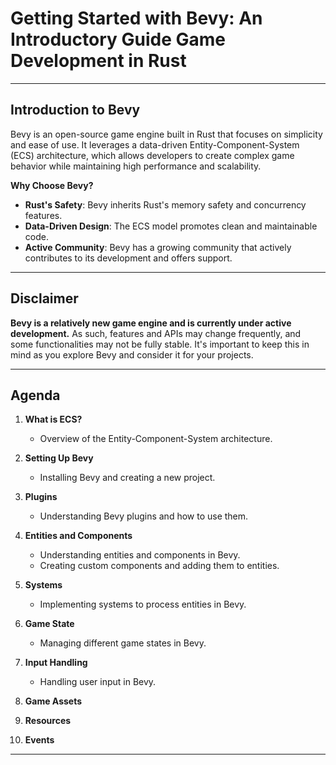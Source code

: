 # Getting Started with Bevy: An Introductory Guide Game Development in Rust


---

## Introduction to Bevy

Bevy is an open-source game engine built in Rust that focuses on simplicity and ease of use. It leverages a data-driven Entity-Component-System (ECS) architecture, which allows developers to create complex game behavior while maintaining high performance and scalability.

**Why Choose Bevy?**
- **Rust's Safety**: Bevy inherits Rust's memory safety and concurrency features.
- **Data-Driven Design**: The ECS model promotes clean and maintainable code.
- **Active Community**: Bevy has a growing community that actively contributes to its development and offers support.

---

## Disclaimer

**Bevy is a relatively new game engine and is currently under active development.** As such, features and APIs may change frequently, and some functionalities may not be fully stable. It's important to keep this in mind as you explore Bevy and consider it for your projects.

---

## Agenda

1. **What is ECS?**
    - Overview of the Entity-Component-System architecture.

1. **Setting Up Bevy**
    - Installing Bevy and creating a new project.

1. **Plugins**
    - Understanding Bevy plugins and how to use them.

1. **Entities and Components**
    - Understanding entities and components in Bevy.
    - Creating custom components and adding them to entities.

1. **Systems**
    - Implementing systems to process entities in Bevy.

1. **Game State**
    - Managing different game states in Bevy.
2. **Input Handling**
    - Handling user input in Bevy.
3. **Game Assets**
4. **Resources**
5. **Events**

---